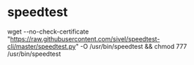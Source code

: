 # speedtest
wget --no-check-certificate "https://raw.githubusercontent.com/sivel/speedtest-cli/master/speedtest.py" -O /usr/bin/speedtest && chmod 777 /usr/bin/speedtest
 
